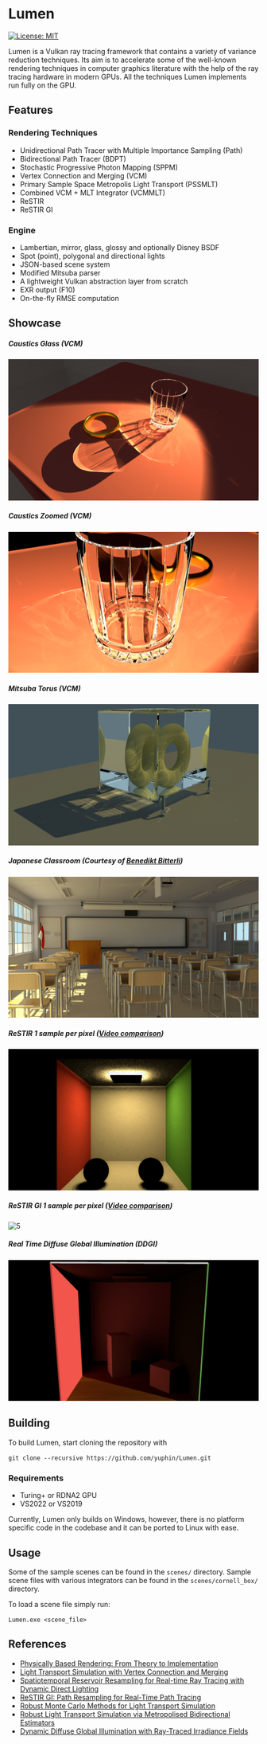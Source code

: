 # Lumen
 [![License: MIT](https://img.shields.io/badge/License-MIT-yellow.svg)](https://opensource.org/licenses/MIT)

 Lumen is a Vulkan ray tracing framework that contains a variety of variance reduction techniques. Its aim is to accelerate some of the well-known rendering techniques in computer graphics literature with the help of the ray tracing hardware in modern GPUs. All the techniques Lumen implements run fully on the GPU.

## Features
 ### Rendering Techniques

 - Unidirectional Path Tracer with Multiple Importance Sampling (Path)
 - Bidirectional Path Tracer (BDPT)
 - Stochastic Progressive Photon Mapping (SPPM)
 - Vertex Connection and Merging (VCM)
 - Primary Sample Space Metropolis Light Transport (PSSMLT)
 - Combined VCM + MLT Integrator (VCMMLT)
 - ReSTIR
 - ReSTIR GI

### Engine
 - Lambertian, mirror, glass, glossy and optionally Disney BSDF
 - Spot (point), polygonal and directional lights
 - JSON-based scene system
 - Modified Mitsuba parser
 - A lightweight Vulkan abstraction layer from scratch
 - EXR output (F10)
 - On-the-fly RMSE computation


## Showcase
##### Caustics Glass (VCM)
![0](/media/GlassVCM.png?raw=true "Caustics Glass")

##### Caustics Zoomed (VCM)
![1](/media/CausticsZoomed.png?raw=true "Caustics Zoomed")

##### Mitsuba Torus (VCM)
![2](/media/TorusVCM.png?raw=true "Mitsuba Torus")

##### Japanese Classroom (Courtesy of [Benedikt Bitterli](https://benedikt-bitterli.me/resources/))
![3](/media/ClassroomPath.png?raw=true "Japanese Classroom")

##### ReSTIR 1 sample per pixel ([Video comparison](https://drive.google.com/file/d/1H2OWNuinCjOEpfb5OWKAA_yl25t9_Hol/view?usp=sharing))
![4](/media/ReSTIR1spp.png?raw=true "ReSTIR")
##### ReSTIR GI 1 sample per pixel ([Video comparison](https://drive.google.com/file/d/1UV1FpyMhtcX8cUo4CFIXFXhWI8UWr121/view?usp=sharing))
![5](/media/ReSTIRGI1spp.PNG?raw=true "ReSTIR GI")
##### Real Time Diffuse Global Illumination (DDGI)
![6](/media/CornellDDGI.png?raw=true "DDGI")
## Building

To build Lumen, start cloning the repository with

```shell
git clone --recursive https://github.com/yuphin/Lumen.git
```
### Requirements
- Turing+ or RDNA2 GPU
- VS2022 or VS2019

Currently, Lumen only builds on Windows, however, there is no platform specific code in the codebase and it can be ported to Linux with ease.

## Usage
Some of the sample scenes can be found in the `scenes/` directory.
Sample scene files with various integrators can be found in the `scenes/cornell_box/` directory.

To load a scene file simply run:
```shell
Lumen.exe <scene_file>
```



## References

 - [Physically Based Rendering: From Theory to Implementation](http://www.pbr-book.org/)
 - [Light Transport Simulation with Vertex Connection and Merging](https://cgg.mff.cuni.cz/~jaroslav/papers/2012-vcm/)
 - [Spatiotemporal Reservoir Resampling for Real-time Ray Tracing with Dynamic Direct Lighting](https://cs.dartmouth.edu/wjarosz/publications/bitterli20spatiotemporal.html)
 - [ReSTIR GI: Path Resampling for Real-Time Path Tracing](https://research.nvidia.com/publication/2021-06_restir-gi-path-resampling-real-time-path-tracing)
 - [Robust Monte Carlo Methods for Light Transport Simulation](https://dl.acm.org/doi/10.5555/927297)
 - [Robust Light Transport Simulation via Metropolised Bidirectional Estimators](https://dl.acm.org/doi/10.1145/2980179.2982411)
 - [Dynamic Diffuse Global Illumination with Ray-Traced Irradiance Fields](https://jcgt.org/published/0008/02/01/)